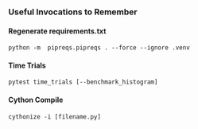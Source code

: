 
### Useful Invocations to Remember
#### Regenerate requirements.txt
`python -m  pipreqs.pipreqs . --force --ignore .venv`

#### Time Trials
`pytest time_trials [--benchmark_histogram]`

#### Cython Compile
`cythonize -i [filename.py]`